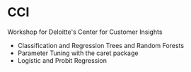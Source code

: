 # CCI
Workshop for Deloitte's Center for Customer Insights

* Classification and Regression Trees and Random Forests
* Parameter Tuning with the caret package
* Logistic and Probit Regression
